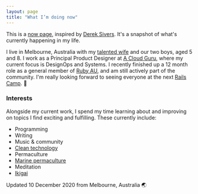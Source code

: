 ```yaml
---
layout: page
title: "What I’m doing now"
---
```


This is a [now page](https://nownownow.com/about), inspired by [Derek Sivers](https://sive.rs/now). It's a snapshot of what's currently happening in my life.

I live in Melbourne, Australia with my [talented wife](https://instagram.com/maryannemoodie) and our two boys, aged 5 and 8. I work as a Principal Product Designer at [A Cloud Guru](http://acloud.guru), where my current focus is DesignOps and Systems. I recently finished up a 12 month role as a general member of [Ruby AU](https://ruby.org.au), and am still actively part of the community. I'm really looking forward to seeing everyone at the next [Rails Camp](https://railscamp.com.au). 🤞

### Interests

Alongside my current work, I spend my time learning about and improving on topics I find exciting and fulfilling. These currently include:

- Programming
- Writing
- Music & community
- [Clean technology](https://en.wikipedia.org/wiki/Clean_technology)
- Permaculture
- [Marine permaculture](https://en.wikipedia.org/wiki/Marine_Permaculture)
- Meditation
- [Ikigai](https://en.wikipedia.org/wiki/Ikigai)

<p class="text-sm metadata">Updated 10 December 2020 from Melbourne, Australia 🌏</p>
